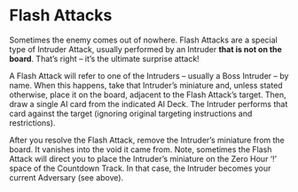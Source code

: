 # Flash Attacks

Sometimes the enemy comes out of nowhere.
Flash Attacks are a special type of Intruder Attack,
usually performed by an Intruder **that is not on the
board**. That’s right – it’s the ultimate surprise attack!

A Flash Attack will refer to one of the Intruders –
usually a Boss Intruder – by name. When this happens, take that Intruder’s miniature and, unless
stated otherwise, place it on the board, adjacent
to the Flash Attack’s target. Then, draw a single AI
card from the indicated AI Deck. The Intruder performs that card against the target (ignoring original
targeting instructions and restrictions).

After you resolve the Flash Attack, remove the Intruder’s miniature from the board. It vanishes into
the void it came from. Note, sometimes the Flash
Attack will direct you to place the Intruder’s miniature on the Zero Hour ‘!’ space of the Countdown
Track. In that case, the Intruder becomes your current Adversary (see above).